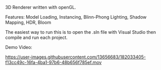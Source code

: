 3D Renderer written with openGL.

Features:
Model Loading, Instancing, Blinn-Phong Lighting, Shadow Mapping, HDR, Bloom

The easiest way to run this is to open the .sln file with Visual Studio then compile and run each project.

Demo Video:

https://user-images.githubusercontent.com/13656683/182033405-f13cc49c-16fa-4ba1-97b6-48b656f785ef.mov

